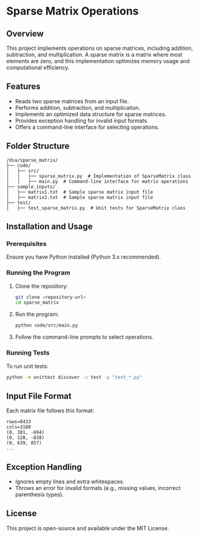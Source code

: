 # Sparse Matrix Operations

## Overview
This project implements operations on sparse matrices, including addition, subtraction, and multiplication. A sparse matrix is a matrix where most elements are zero, and this implementation optimizes memory usage and computational efficiency.

## Features
- Reads two sparse matrices from an input file.
- Performs addition, subtraction, and multiplication.
- Implements an optimized data structure for sparse matrices.
- Provides exception handling for invalid input formats.
- Offers a command-line interface for selecting operations.

## Folder Structure
```
/dsa/sparse_matrix/
├── code/
│   ├── src/
│   │   ├── sparse_matrix.py  # Implementation of SparseMatrix class
│   │   ├── main.py  # Command-line interface for matrix operations
├── sample_inputs/
│   ├── matrix1.txt  # Sample sparse matrix input file
│   ├── matrix2.txt  # Sample sparse matrix input file
├── test/
│   ├── test_sparse_matrix.py  # Unit tests for SparseMatrix class
```

## Installation and Usage
### Prerequisites
Ensure you have Python installed (Python 3.x recommended).

### Running the Program
1. Clone the repository:
   ```bash
   git clone <repository-url>
   cd sparse_matrix
   ```
2. Run the program:
   ```bash
   python code/src/main.py
   ```
3. Follow the command-line prompts to select operations.

### Running Tests
To run unit tests:
```bash
python -m unittest discover -s test -p "test_*.py"
```

## Input File Format
Each matrix file follows this format:
```
rows=8433
cols=3180
(0, 381, -694)
(0, 128, -838)
(0, 639, 857)
...
```

## Exception Handling
- Ignores empty lines and extra whitespaces.
- Throws an error for invalid formats (e.g., missing values, incorrect parenthesis types).

## License
This project is open-source and available under the MIT License.
